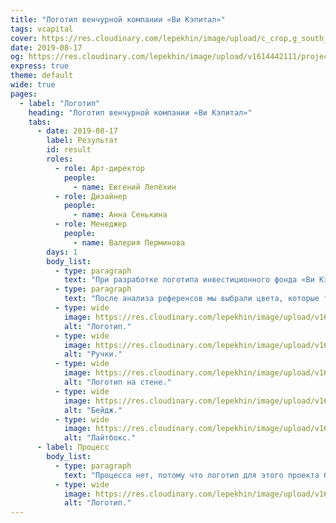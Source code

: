 ```yaml
---
title: "Логотип венчурной компании «Ви Кэпитал»"
tags: vcapital
cover: https://res.cloudinary.com/lepekhin/image/upload/c_crop,g_south_east,h_960/v1614441897/projects/vcapital/cover_zn48x3.jpg
date: 2019-08-17
og: https://res.cloudinary.com/lepekhin/image/upload/v1614442111/projects/vcapital/pens_pvhy6e.jpg
express: true
theme: default
wide: true
pages:
  - label: "Логотип"
    heading: "Логотип венчурной компании «Ви Кэпитал»"
    tabs:
      - date: 2019-08-17
        label: Результат
        id: result
        roles:
          - role: Арт-директор
            people:
              - name: Евгений Лепёхин
          - role: Дизайнер
            people:
              - name: Анна Сенькина
          - role: Менеджер
            people:
              - name: Валерия Перминова
        days: 1
        body_list:
          - type: paragraph
            text: "При разработке логотипа инвестиционного фонда «Ви Кэпитал» стояло две задачи: сделать его быстро и передать деловой характер компании. Главным пожеланием заказчика было, «чтобы логотип говорил о серьезном финансовым предприятии»."
          - type: paragraph
            text: "После анализа референсов мы выбрали цвета, которые традиционно используются крупными финансовыми организациями: синий и белый. В качестве шрифта мы выбрали геометричный гротеск. Он отражает устойчивость — один из важных критериев для финансовой компаний."
          - type: wide
            image: https://res.cloudinary.com/lepekhin/image/upload/v1614442096/projects/vcapital/logo_bjzht8.jpg
            alt: "Логотип."
          - type: wide
            image: https://res.cloudinary.com/lepekhin/image/upload/v1614442111/projects/vcapital/pens_pvhy6e.jpg
            alt: "Ручки."
          - type: wide
            image: https://res.cloudinary.com/lepekhin/image/upload/v1614442129/projects/vcapital/wall_hymzpo.jpg
            alt: "Логотип на стене."
          - type: wide
            image: https://res.cloudinary.com/lepekhin/image/upload/v1614442140/projects/vcapital/badge_gsslb3.jpg
            alt: "Бейдж."
          - type: wide
            image: https://res.cloudinary.com/lepekhin/image/upload/v1614442152/projects/vcapital/sign_ityxnp.jpg
            alt: "Лайтбокс."
      - label: Процесс
        body_list:
          - type: paragraph
            text: "Процесса нет, потому что логотип для этого проекта был создан за один подход."
          - type: wide
            image: https://res.cloudinary.com/lepekhin/image/upload/v1614442096/projects/vcapital/logo_bjzht8.jpg
            alt: "Логотип."
---
```

